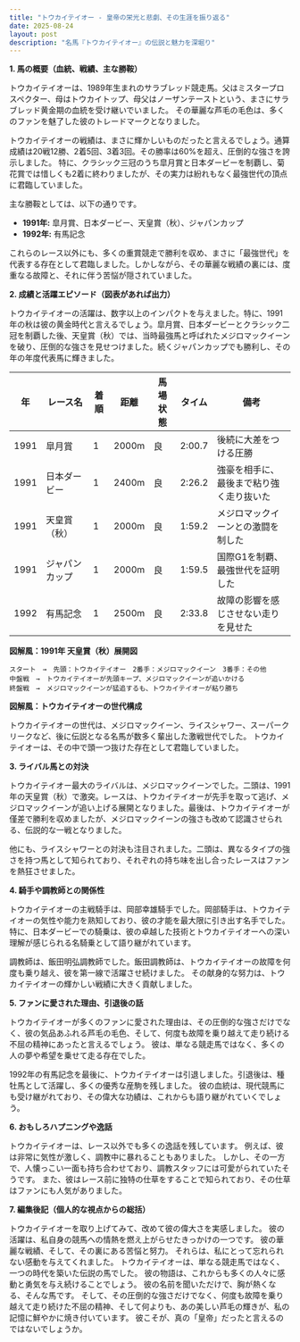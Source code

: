 ```yaml
---
title: "トウカイテイオー - 皇帝の栄光と悲劇、その生涯を振り返る"
date: 2025-08-24
layout: post
description: "名馬『トウカイテイオー』の伝説と魅力を深堀り"
---
```


**1. 馬の概要（血統、戦績、主な勝鞍）**

トウカイテイオーは、1989年生まれのサラブレッド競走馬。父はミスタープロスペクター、母はトウカイトップ、母父はノーザンテーストという、まさにサラブレッド黄金期の血統を受け継いでいました。  その華麗な芦毛の毛色は、多くのファンを魅了した彼のトレードマークとなりました。

トウカイテイオーの戦績は、まさに輝かしいものだったと言えるでしょう。通算成績は20戦12勝、2着5回、3着3回。その勝率は60%を超え、圧倒的な強さを誇示しました。  特に、クラシック三冠のうち皐月賞と日本ダービーを制覇し、菊花賞では惜しくも2着に終わりましたが、その実力は紛れもなく最強世代の頂点に君臨していました。

主な勝鞍としては、以下の通りです。

* **1991年:** 皐月賞、日本ダービー、天皇賞（秋）、ジャパンカップ
* **1992年:** 有馬記念

これらのレース以外にも、多くの重賞競走で勝利を収め、まさに「最強世代」を代表する存在として君臨しました。しかしながら、その華麗な戦績の裏には、度重なる故障と、それに伴う苦悩が隠されていました。


**2. 成績と活躍エピソード（図表があれば出力）**

トウカイテイオーの活躍は、数字以上のインパクトを与えました。特に、1991年の秋は彼の黄金時代と言えるでしょう。皐月賞、日本ダービーとクラシック二冠を制覇した後、天皇賞（秋）では、当時最強馬と呼ばれたメジロマックイーンを破り、圧倒的な強さを見せつけました。続くジャパンカップでも勝利し、その年の年度代表馬に輝きました。

| 年 | レース名          | 着順 | 距離 | 馬場状態 | タイム   | 備考                                      |
|---|-----------------|-----|-----|----------|---------|-------------------------------------------|
| 1991 | 皐月賞            | 1   | 2000m| 良       | 2:00.7  | 後続に大差をつける圧勝                       |
| 1991 | 日本ダービー       | 1   | 2400m| 良       | 2:26.2  | 強豪を相手に、最後まで粘り強く走り抜いた         |
| 1991 | 天皇賞（秋）       | 1   | 2000m| 良       | 1:59.2  | メジロマックイーンとの激闘を制した           |
| 1991 | ジャパンカップ     | 1   | 2000m| 良       | 1:59.5  | 国際G1を制覇、最強世代を証明した               |
| 1992 | 有馬記念           | 1   | 2500m| 良       | 2:33.8  | 故障の影響を感じさせない走りを見せた           |


**図解風：1991年 天皇賞（秋）展開図**

```
スタート　→　先頭：トウカイテイオー　2番手：メジロマックイーン　3番手：その他
中盤戦　→　トウカイテイオーが先頭キープ、メジロマックイーンが追いかける
終盤戦　→　メジロマックイーンが猛追するも、トウカイテイオーが粘り勝ち
```

**図解風：トウカイテイオーの世代構成**

トウカイテイオーの世代は、メジロマックイーン、ライスシャワー、スーパークリークなど、後に伝説となる名馬が数多く輩出した激戦世代でした。  トウカイテイオーは、その中で頭一つ抜けた存在として君臨していました。


**3. ライバル馬との対決**

トウカイテイオー最大のライバルは、メジロマックイーンでした。二頭は、1991年の天皇賞（秋）で激突。レースは、トウカイテイオーが先手を取って逃げ、メジロマックイーンが追い上げる展開となりました。最後は、トウカイテイオーが僅差で勝利を収めましたが、メジロマックイーンの強さも改めて認識させられる、伝説的な一戦となりました。

他にも、ライスシャワーとの対決も注目されました。二頭は、異なるタイプの強さを持つ馬として知られており、それぞれの持ち味を出し合ったレースはファンを熱狂させました。


**4. 騎手や調教師との関係性**

トウカイテイオーの主戦騎手は、岡部幸雄騎手でした。岡部騎手は、トウカイテイオーの気性や能力を熟知しており、彼の才能を最大限に引き出す名手でした。  特に、日本ダービーでの騎乗は、彼の卓越した技術とトウカイテイオーへの深い理解が感じられる名騎乗として語り継がれています。

調教師は、飯田明弘調教師でした。飯田調教師は、トウカイテイオーの故障を何度も乗り越え、彼を第一線で活躍させ続けました。  その献身的な努力は、トウカイテイオーの輝かしい戦績に大きく貢献しました。


**5. ファンに愛された理由、引退後の話**

トウカイテイオーが多くのファンに愛された理由は、その圧倒的な強さだけでなく、彼の気品あふれる芦毛の毛色、そして、何度も故障を乗り越えて走り続ける不屈の精神にあったと言えるでしょう。  彼は、単なる競走馬ではなく、多くの人の夢や希望を乗せて走る存在でした。

1992年の有馬記念を最後に、トウカイテイオーは引退しました。引退後は、種牡馬として活躍し、多くの優秀な産駒を残しました。  彼の血統は、現代競馬にも受け継がれており、その偉大な功績は、これからも語り継がれていくでしょう。


**6. おもしろハプニングや逸話**

トウカイテイオーは、レース以外でも多くの逸話を残しています。  例えば、彼は非常に気性が激しく、調教中に暴れることもありました。  しかし、その一方で、人懐っこい一面も持ち合わせており、調教スタッフには可愛がられていたそうです。  また、彼はレース前に独特の仕草をすることで知られており、その仕草はファンにも人気がありました。


**7. 編集後記（個人的な視点からの総括）**

トウカイテイオーを取り上げてみて、改めて彼の偉大さを実感しました。  彼の活躍は、私自身の競馬への情熱を燃え上がらせたきっかけの一つです。  彼の華麗な戦績、そして、その裏にある苦悩と努力。  それらは、私にとって忘れられない感動を与えてくれました。  トウカイテイオーは、単なる競走馬ではなく、一つの時代を築いた伝説の馬でした。  彼の物語は、これからも多くの人々に感動と勇気を与え続けることでしょう。  彼の名前を聞いただけで、胸が熱くなる、そんな馬です。  そして、その圧倒的な強さだけでなく、何度も故障を乗り越えて走り続けた不屈の精神、そして何よりも、あの美しい芦毛の輝きが、私の記憶に鮮やかに焼き付いています。  彼こそが、真の「皇帝」だったと言えるのではないでしょうか。

